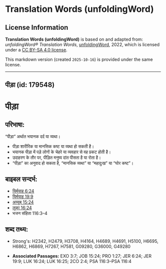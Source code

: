 # Translation Words (unfoldingWord)

## License Information

**Translation Words (unfoldingWord)** is based on and adapted from: _unfoldingWord® Translation Words_, [unfoldingWord](https://unfoldingword.org/utw), 2022, which is licensed under a [CC BY-SA 4.0 license](https://creativecommons.org/licenses/by-sa/4.0/legalcode.en).

This markdown version (created `2025-10-16`) is provided under the same license.



--------------------------------

## पीड़ा (id: 179548)

पीड़ा
====

परिभाषा:
--------

“पीड़ा” अर्थात भयानक दर्द या व्यथा।

* पीड़ा शारीरिक या मानसिक कष्ट या व्यथा हो सकती है।
* भयानक पीड़ा में पड़े लोगों के चेहरे या व्यवहार से वह प्रकट होती है।
* उदाहरण के तौर पर, पीड़ित मनुष्य दांत पीसता है या रोता है।
* “पीड़ा” का अनुवाद हो सकता है, “मानसिक व्यथा” या “महादुःख” या “घोर कष्ट”।

बाइबल सन्दर्भ:
--------------

* [यिर्मयाह 6:24](https://ref.ly/Jer6:24)
* [यिर्मयाह 19:9](https://ref.ly/Jer19:9)
* [अय्यूब 15:24](https://ref.ly/Job15:24)
* [लूका 16:24](https://ref.ly/Luke16:24)
* भजन संहिता 116:3–4

शब्द तथ्य:
----------

* Strong's: H2342, H2479, H3708, H4164, H4689, H4691, H5100, H6695, H6862, H6869, H7267, H7581, G09280, G36000, G49280

* **Associated Passages:** EXO 3:7; JOB 15:24; PRO 1:27; JER 6:24; JER 19:9; LUK 16:24; LUK 16:25; 2CO 2:4; PSA 116:3–PSA 116:4

